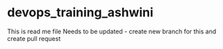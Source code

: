 # devops_training_ashwini
This is read me file
Needs to be updated - create new branch for this and create pull request
